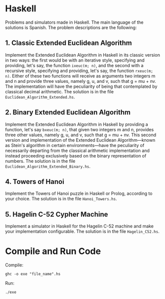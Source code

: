 # Haskell
Problems and simulators made in Haskell. The main language of the solutions is Spanish. The problem descriptions are the following:  

## 1. Classic Extended Euclidean Algorithm  
Implement the Extended Euclidean Algorithm in Haskell in its classic version in two ways: the first would be with an iterative style, specifying and providing, let's say, the function `ixeuc(m; n)`, and the second with a recursive style, specifying and providing, let's say, the function `rxeuc(m; n)`. Either of these two functions will receive as arguments two integers m and n and provide three values, namely g, u, and v, such that g = mu + nv. The implementation will have the peculiarity of being that contemplated by classical decimal arithmetic. The solution is in the file `Euclidean_Algorithm_Extended.hs`.

## 2. Binary Extended Euclidean Algorithm  
Implement the Extended Euclidean Algorithm in Haskell by providing a function, let's say `bxeuc(m; n)`, that given two integers m and n, provides three other values, namely g, u, and v, such that g = mu + nv. This second version and implementation of the Extended Euclidean Algorithm—known as Stein's algorithm in certain environments—have the peculiarity of necessarily departing from the classical arithmetic implementation and instead proceeding exclusively based on the binary representation of numbers. The solution is in the file `Euclidean_Algorithm_Extended_Binary.hs`.

## 4. Towers of Hanoi
Implement the Towers of Hanoi puzzle in Haskell or Prolog, according to your choice. The solution is in the file `Hanoi_Towers.hs`.

## 5. Hagelin C-52 Cypher Machine  
Implement a simulator in Haskell for the Hagelin C-52 machine and make your implementation configurable. The solution is in the file `Hagelin_C52.hs`.

# Compile and Run Code
Compile:  
```
ghc -o exe "file_name".hs
```   
Run:  
```
./exe
```

